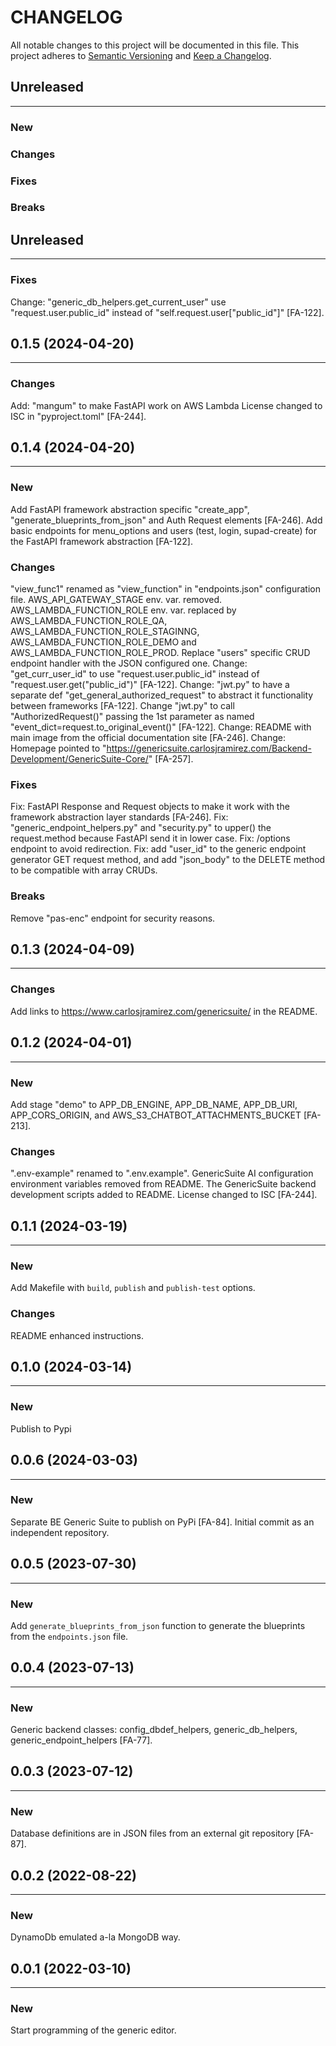 # CHANGELOG

All notable changes to this project will be documented in this file.
This project adheres to [Semantic Versioning](http://semver.org/) and [Keep a Changelog](http://keepachangelog.com/).



## Unreleased
---

### New

### Changes

### Fixes

### Breaks


## Unreleased
---

### Fixes
Change: "generic_db_helpers.get_current_user" use "request.user.public_id" instead of "self.request.user["public_id"]" [FA-122].


## 0.1.5 (2024-04-20)
---

### Changes
Add: "mangum" to make FastAPI work on AWS Lambda 
License changed to ISC in "pyproject.toml" [FA-244].


## 0.1.4 (2024-04-20)
---

### New
Add FastAPI framework abstraction specific "create_app", "generate_blueprints_from_json" and Auth Request elements [FA-246].
Add basic endpoints for menu_options and users (test, login, supad-create) for the FastAPI framework abstraction [FA-122].

### Changes
"view_func1" renamed as "view_function" in "endpoints.json" configuration file.
AWS_API_GATEWAY_STAGE env. var. removed.
AWS_LAMBDA_FUNCTION_ROLE env. var. replaced by AWS_LAMBDA_FUNCTION_ROLE_QA, AWS_LAMBDA_FUNCTION_ROLE_STAGINNG, AWS_LAMBDA_FUNCTION_ROLE_DEMO and AWS_LAMBDA_FUNCTION_ROLE_PROD.
Replace "users" specific CRUD endpoint handler with the JSON configured one.
Change: "get_curr_user_id" to use "request.user.public_id" instead of "request.user.get("public_id")" [FA-122].
Change: "jwt.py" to have a separate def "get_general_authorized_request" to abstract it functionality between frameworks [FA-122].
Change "jwt.py" to call "AuthorizedRequest()" passing the 1st parameter as named "event_dict=request.to_original_event()" [FA-122]. 
Change: README with main image from the official documentation site [FA-246].
Change: Homepage pointed to "https://genericsuite.carlosjramirez.com/Backend-Development/GenericSuite-Core/" [FA-257].

### Fixes
Fix: FastAPI Response and Request objects to make it work with the framework abstraction layer standards [FA-246].
Fix: "generic_endpoint_helpers.py" and "security.py" to upper() the request.method because FastAPI send it in lower case.
Fix: /options endpoint to avoid redirection.
Fix: add "user_id" to the generic endpoint generator GET request method, and add "json_body" to the DELETE method to be compatible with array CRUDs.

### Breaks
Remove "pas-enc" endpoint for security reasons.


## 0.1.3 (2024-04-09)
---

### Changes
Add links to https://www.carlosjramirez.com/genericsuite/ in the README.


## 0.1.2 (2024-04-01)
---

### New
Add stage "demo" to APP_DB_ENGINE, APP_DB_NAME, APP_DB_URI, APP_CORS_ORIGIN, and AWS_S3_CHATBOT_ATTACHMENTS_BUCKET [FA-213].

### Changes
".env-example" renamed to ".env.example".
GenericSuite AI configuration environment variables removed from README.
The GenericSuite backend development scripts added to README.
License changed to ISC [FA-244].


## 0.1.1 (2024-03-19)
---

### New
Add Makefile with `build`, `publish` and `publish-test` options.

### Changes
README enhanced instructions.


## 0.1.0 (2024-03-14)
---

### New
Publish to Pypi


## 0.0.6 (2024-03-03)
---

### New
Separate BE Generic Suite to publish on PyPi [FA-84].
Initial commit as an independent repository.


## 0.0.5 (2023-07-30)
---

### New
Add `generate_blueprints_from_json` function to generate the blueprints from the `endpoints.json` file.


## 0.0.4 (2023-07-13)
---

### New
Generic backend classes: config_dbdef_helpers, generic_db_helpers, generic_endpoint_helpers [FA-77].


## 0.0.3 (2023-07-12)
---

### New
Database definitions are in JSON files from an external git repository [FA-87].


## 0.0.2 (2022-08-22)
---

### New
DynamoDb emulated a-la MongoDB way.


## 0.0.1 (2022-03-10)
---

### New
Start programming of the generic editor.
